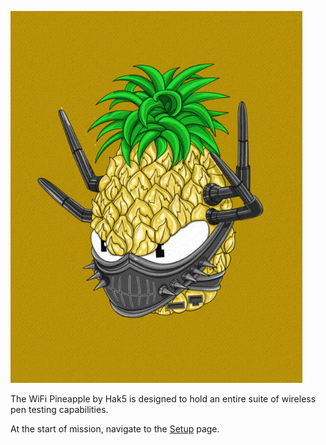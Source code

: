 
![](Resources/logo.png)

The WiFi Pineapple by Hak5 is designed to hold an entire suite of wireless pen testing capabilities.

At the start of mission, navigate to the [Setup](Setup.md) page. 



